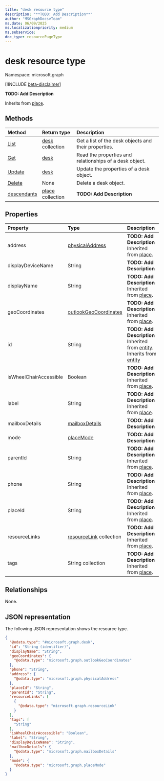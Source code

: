 ```yaml
---
title: "desk resource type"
description: "**TODO: Add Description**"
author: "MSGraphDocsvTeam"
ms.date: 06/09/2025
ms.localizationpriority: medium
ms.subservice:
doc_type: resourcePageType
---
```


# desk resource type

Namespace: microsoft.graph

[!INCLUDE [beta-disclaimer](../../includes/beta-disclaimer.md)]

**TODO: Add Description**


Inherits from [place](../resources/place.md).


## Methods
|Method|Return type|Description|
|:---|:---|:---|
|[List](../api/desk-list.md)|[desk](../resources/desk.md) collection|Get a list of the desk objects and their properties.|
|[Get](../api/desk-get.md)|[desk](../resources/desk.md)|Read the properties and relationships of a desk object.|
|[Update](../api/desk-update.md)|[desk](../resources/desk.md)|Update the properties of a desk object.|
|[Delete](../api/desk-delete.md)|None|Delete a desk object.|
|[descendants](../api/desk-descendants.md)|[place](../resources/place.md) collection|**TODO: Add Description**|

## Properties
|Property|Type|Description|
|:---|:---|:---|
|address|[physicalAddress](../resources/physicaladdress.md)|**TODO: Add Description** Inherited from [place](../resources/place.md).|
|displayDeviceName|String|**TODO: Add Description**|
|displayName|String|**TODO: Add Description** Inherited from [place](../resources/place.md).|
|geoCoordinates|[outlookGeoCoordinates](../resources/outlookgeocoordinates.md)|**TODO: Add Description** Inherited from [place](../resources/place.md).|
|id|String|**TODO: Add Description** Inherited from [entity](../resources/entity.md). Inherits from [entity](../resources/entity.md)|
|isWheelChairAccessible|Boolean|**TODO: Add Description** Inherited from [place](../resources/place.md).|
|label|String|**TODO: Add Description** Inherited from [place](../resources/place.md).|
|mailboxDetails|[mailboxDetails](../resources/mailboxdetails.md)|**TODO: Add Description**|
|mode|[placeMode](../resources/placemode.md)|**TODO: Add Description**|
|parentId|String|**TODO: Add Description** Inherited from [place](../resources/place.md).|
|phone|String|**TODO: Add Description** Inherited from [place](../resources/place.md).|
|placeId|String|**TODO: Add Description** Inherited from [place](../resources/place.md).|
|resourceLinks|[resourceLink](../resources/resourcelink.md) collection|**TODO: Add Description** Inherited from [place](../resources/place.md).|
|tags|String collection|**TODO: Add Description** Inherited from [place](../resources/place.md).|

## Relationships
None.

## JSON representation
The following JSON representation shows the resource type.
<!-- {
  "blockType": "resource",
  "keyProperty": "id",
  "@odata.type": "microsoft.graph.desk",
  "baseType": "microsoft.graph.place",
  "openType": false
}
-->
``` json
{
  "@odata.type": "#microsoft.graph.desk",
  "id": "String (identifier)",
  "displayName": "String",
  "geoCoordinates": {
    "@odata.type": "microsoft.graph.outlookGeoCoordinates"
  },
  "phone": "String",
  "address": {
    "@odata.type": "microsoft.graph.physicalAddress"
  },
  "placeId": "String",
  "parentId": "String",
  "resourceLinks": [
    {
      "@odata.type": "microsoft.graph.resourceLink"
    }
  ],
  "tags": [
    "String"
  ],
  "isWheelChairAccessible": "Boolean",
  "label": "String",
  "displayDeviceName": "String",
  "mailboxDetails": {
    "@odata.type": "microsoft.graph.mailboxDetails"
  },
  "mode": {
    "@odata.type": "microsoft.graph.placeMode"
  }
}
```

